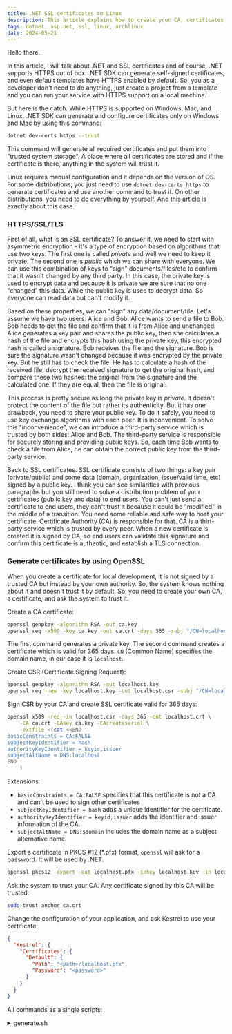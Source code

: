 ```yaml
---
title: .NET SSL certificates on Linux
description: This article explains how to create your CA, certificates, and configure .NET to use them for HTTPS/SSL.
tags: dotnet, asp.net, ssl, linux, archlinux
date: 2024-05-21
---
```


Hello there.

In this article, I will talk about .NET and SSL certificates and of course, .NET supports HTTPS out of box. .NET SDK can generate self-signed certificates, and even default templates have HTTPS enabled by default. So, you as a developer don't need to do anything, just create a project from a template and you can run your service with HTTPS support on a local machine.

But here is the catch. While HTTPS is supported on Windows, Mac, and Linux. .NET SDK can generate and configure certificates only on Windows and Mac by using this command:

```bash
dotnet dev-certs https --trust
```

This command will generate all required certificates and put them into "trusted system storage". A place where all certificates are stored and if the certificate is there, anything in the system will trust it.

Linux requires manual configuration and it depends on the version of OS. For some distributions, you just need to use `dotnet dev-certs https` to generate certificates and use another command to trust it. On other distributions, you need to do everything by yourself. And this article is exactly about this case.

### HTTPS/SSL/TLS

First of all, what is an SSL certificate? To answer it, we need to start with asymmetric encryption - it's a type of encryption based on algorithms that use two keys. The first one is called _private_ and well we need to keep it private. The second one is _public_ which we can share with everyone. We can use this combination of keys to "sign" documents/files/etc to confirm that it wasn't changed by any third party. In this case, the private key is used to encrypt data and because it is private we are sure that no one "changed" this data. While the public key is used to decrypt data. So everyone can read data but can't modify it.

Based on these properties, we can "sign" any data/document/file. Let's assume we have two users: Alice and Bob. Alice wants to send a file to Bob. Bob needs to get the file and confirm that it is from Alice and unchanged. Alice generates a key pair and shares the public key, then she calculates a hash of the file and encrypts this hash using the private key, this encrypted hash is called a signature. Bob receives the file and the signature. Bob is sure the signature wasn't changed because it was encrypted by the private key. But he still has to check the file. He has to calculate a hash of the received file, decrypt the received signature to get the original hash, and compare these two hashes: the original from the signature and the calculated one. If they are equal, then the file is original.

This process is pretty secure as long the private key is _private_. It doesn't protect the content of the file but rather its authenticity. But it has one drawback, you need to share your public key. To do it safely, you need to use key exchange algorithms with each peer. It is inconvenient. To solve this "inconvenience", we can introduce a third-party service which is trusted by both sides: Alice and Bob. The third-party service is responsible for securely storing and providing public keys. So, each time Bob wants to check a file from Alice, he can obtain the correct public key from the third-party service.

Back to SSL certificates. SSL certificate consists of two things: a key pair (private/public) and some data (domain, organization, issue/valid time, etc) signed by a public key. I think you can see similarities with previous paragraphs but you still need to solve a distribution problem of your certificates (public key and data) to end users. You can't just send a certificate to end users, they can't trust it because it could be "modified" in the middle of a transition. You need some reliable and safe way to host your certificate. Certificate Authority (CA) is responsible for that. CA is a thirt-party service which is trusted by every peer. When a new certificate is created it is signed by CA, so end users can validate this signature and confirm this certificate is authentic, and establish a TLS connection.

### Generate certificates by using OpenSSL

When you create a certificate for local development, it is not signed by a trusted CA but instead by your own authority. So, the system knows nothing about it and doesn't trust it by default. So, you need to create your own CA, a certificate, and ask the system to trust it.

Create a CA certificate:
```bash
openssl genpkey -algorithm RSA -out ca.key
openssl req -x509 -key ca.key -out ca.crt -days 365 -subj "/CN=localhost/O=localhost-ca"
```

The first command generates a private key. The second command creates a certificate which is valid for 365 days. `CN` (Common Name) specifies the domain name, in our case it is `localhost`.

Create CSR (Certificate Signing Request):
```bash
openssl genpkey -algorithm RSA -out localhost.key
openssl req -new -key localhost.key -out localhost.csr -subj "/CN=localhost/O=localhost-ca"
```

Sign CSR by your CA and create SSL certificate valid for 365 days:
```bash
openssl x509 -req -in localhost.csr -days 365 -out localhost.crt \
    -CA ca.crt -CAkey ca.key -CAcreateserial \
    -extfile <(cat <<END
basicConstraints = CA:FALSE
subjectKeyIdentifier = hash
authorityKeyIdentifier = keyid,issuer
subjectAltName = DNS:localhost
END
    )
```

Extensions:
- `basicConstraints = CA:FALSE` specifies that this certificate is not a CA and can't be used to sign other certificates
- `subjectKeyIdentifier = hash` adds a unique identifier for the certificate.
- `authorityKeyIdentifier = keyid,issuer` adds the identifier and issuer information of the CA.
- `subjectAltName = DNS:$domain` includes the domain name as a subject alternative name.

Export a certificate in PKCS #12 (*.pfx) format, `openssl` will ask for a password. It will be used by .NET.
```bash
openssl pkcs12 -export -out localhost.pfx -inkey localhost.key -in localhost.crt
```

Ask the system to trust your CA. Any certificate signed by this CA will be trusted:
```bash
sudo trust anchor ca.crt
```

Change the configuration of your application, and ask Kestrel to use your certificate:
```json
{
  "Kestrel": {
    "Certificates": {
      "Default": {
        "Path": "<path>/localhost.pfx",
        "Password": "<password>"
      }
    }
  }
}
```

All commands as a single scripts:
<details>
<summary>generate.sh</summary>

```bash
#!/bin/bash
org=localhost-ca
domain=localhost

openssl genpkey -algorithm RSA -out ca.key
openssl req -x509 -key ca.key -out ca.crt -days 365 -subj "/CN=$org/O=$org"

openssl genpkey -algorithm RSA -out "$domain".key
openssl req -new -key "$domain".key -out "$domain".csr -subj "/CN=$domain/O=$org"

openssl x509 -req -in "$domain".csr -days 365 -out "$domain".crt \
    -CA ca.crt -CAkey ca.key -CAcreateserial \
    -extfile <(cat <<END
basicConstraints = CA:FALSE
subjectKeyIdentifier = hash
authorityKeyIdentifier = keyid,issuer
subjectAltName = DNS:$domain
END
    )

openssl pkcs12 -export -out "$domain".pfx -inkey "$domain".key -in "$domain".crt
```
</details>

